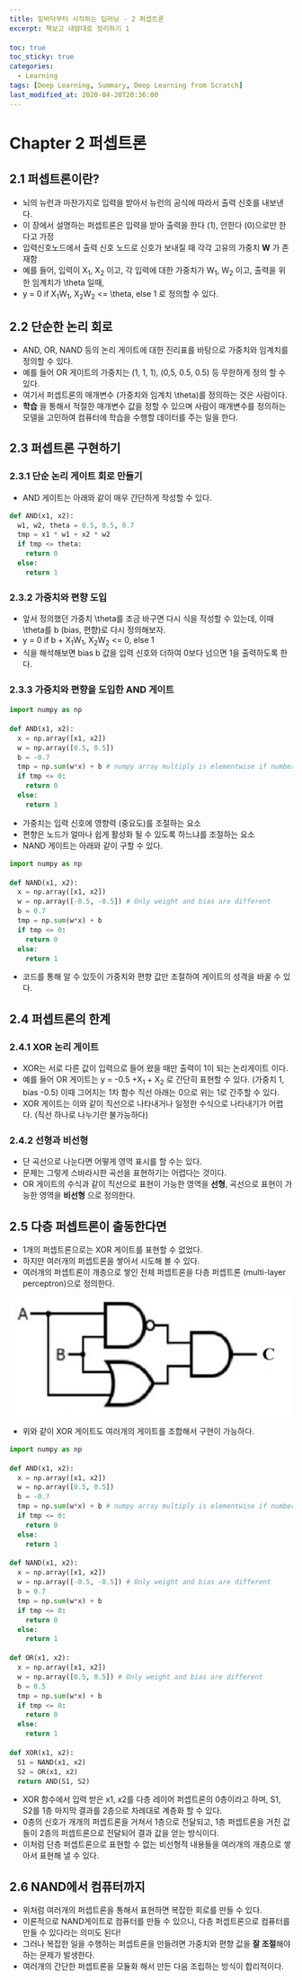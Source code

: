 ```yaml
---
title: 밑바닥부터 시작하는 딥러닝 - 2 퍼셉트론
excerpt: 책보고 내맘대로 정리하기 1

toc: true
toc_sticky: true
categories:
  - Learning
tags: [Deep Learning, Summary, Deep Learning from Scratch]
last_modified_at: 2020-04-20T20:36:00
---
```


# Chapter 2 퍼셉트론

## 2.1 퍼셉트론이란?

- 뇌의 뉴런과 마찬가지로 입력을 받아서 뉴런의 공식에 따라서 출력 신호를 내보낸다.
- 이 장에서 설명하는 퍼셉트론은 입력을 받아 출력을 한다 (1), 안한다 (0)으로만 한다고 가정
- 입력신호노드에서 출력 신호 노드로 신호가 보내질 때 각각 고유의 가중치 **W** 가 존재함
- 예를 들어, 입력이 X<sub>1</sub>, X<sub>2</sub> 이고, 각 입력에 대한 가중치가 W<sub>1</sub>, W<sub>2</sub> 이고, 출력을 위한 임계치가 \theta 일때,
- y = 0 if X<sub>1</sub>W<sub>1</sub>, X<sub>2</sub>W<sub>2</sub> <= \theta, else 1 로 정의할 수 있다.

## 2.2 단순한 논리 회로

- AND, OR, NAND 등의 논리 게이트에 대한 진리표를 바탕으로 가중치와 임계치를 정의할 수 있다.
- 예를 들어 OR 게이트의 가중치는 (1, 1, 1), (0,5, 0.5, 0.5) 등 무한하게 정의 할 수 있다.
- 여기서 퍼셉트론의 매개변수 (가중치와 임계치 \theta)를 정의하는 것은 사람이다.
- **학습** 을 통해서 적절한 매개변수 값을 정할 수 있으며 사람이 매개변수를 정의하는 모델을 고민하여 컴퓨터에 학습을 수행할 데이터를 주는 일을 한다.

## 2.3 퍼셉트론 구현하기

### 2.3.1 단순 논리 게이트 회로 만들기

- AND 게이트는 아래와 같이 매우 간단하게 작성할 수 있다.

```python
def AND(x1, x2):
  w1, w2, theta = 0.5, 0.5, 0.7
  tmp = x1 * w1 + x2 * w2
  if tmp <= theta:
    return 0
  else:
    return 1
```

### 2.3.2 가중치와 편향 도입

- 앞서 정의했던 가중치 \theta를 조금 바구면 다시 식을 작성할 수 있는데, 이때 \theta를 b (bias, 편향)로 다시 정의해보자.
- y = 0 if b + X<sub>1</sub>W<sub>1</sub>, X<sub>2</sub>W<sub>2</sub> <= 0, else 1
- 식을 해석해보면 bias b 값을 입력 신호와 더하여 0보다 넘으면 1을 출력하도록 한다.

### 2.3.3 가중치와 편향을 도입한 AND 게이트

```python
import numpy as np

def AND(x1, x2):
  x = np.array([x1, x2])
  w = np.array([0.5, 0.5])
  b = -0.7
  tmp = np.sum(w*x) + b # numpy array multiply is elementwise if number of elements between two array is same
  if tmp <= 0:
    return 0
  else:
    return 1
```

- 가중치는 입력 신호에 영향력 (중요도)를 조절하는 요소
- 편향은 노드가 얼마나 쉽게 활성화 될 수 있도록 하느냐를 조절하는 요소
- NAND 게이트는 아래와 같이 구할 수 있다.

```python
import numpy as np

def NAND(x1, x2):
  x = np.array([x1, x2])
  w = np.array([-0.5, -0.5]) # Only weight and bias are different
  b = 0.7
  tmp = np.sum(w*x) + b
  if tmp <= 0:
    return 0
  else:
    return 1
```

- 코드를 통해 알 수 있듯이 가중치와 편향 값만 조절하여 게이트의 성격을 바꿀 수 있다.

## 2.4 퍼셉트론의 한계

### 2.4.1 XOR 논리 게이트

- XOR는 서로 다른 값이 입력으로 들어 왔을 때만 출력이 1이 되는 논리게이트 이다.
- 예를 들어 OR 게이트는 y = -0.5 +X<sub>1</sub> + X<sub>2</sub> 로 간단히 표현할 수 있다. (가중치 1, bias -0.5) 이때 그어지는 1차 함수 직선 아래는 0으로 위는 1로 간주할 수 있다.
- XOR 게이트는 이와 같이 직선으로 나타내거나 일정한 수식으로 나타내기가 어렵다. (직선 하나로 나누기란 불가능하다)

### 2.4.2 선형과 비선형

- 단 곡선으로 나눈다면 어떻게 영역 표시를 할 수는 있다.
- 문제는 그렇게 스바라시한 곡선을 표현하기는 어렵다는 것이다.
- OR 게이트의 수식과 같이 직선으로 표현이 가능한 영역을 **선형**, 곡선으로 표현이 가능한 영역을 **비선형** 으로 정의한다.

## 2.5 다층 퍼셉트론이 출동한다면

- 1개의 퍼셉트론으로는 XOR 게이트를 표현할 수 없었다.
- 하지만 여러개의 퍼셉트론을 쌓아서 시도해 볼 수 있다.
- 여러개의 퍼셉트론이 개층으로 쌓인 전체 퍼셉트론을 다층 퍼셉트론 (multi-layer perceptron)으로 정의한다.

![XOR_using_other_gates](../img/post/200420/XOR_using_other_gates.png)

- 위와 같이 XOR 게이트도 여러개의 게이트를 조합해서 구현이 가능하다.

```python
import numpy as np

def AND(x1, x2):
  x = np.array([x1, x2])
  w = np.array([0.5, 0.5])
  b = -0.7
  tmp = np.sum(w*x) + b # numpy array multiply is elementwise if number of elements between two array is same
  if tmp <= 0:
    return 0
  else:
    return 1

def NAND(x1, x2):
  x = np.array([x1, x2])
  w = np.array([-0.5, -0.5]) # Only weight and bias are different
  b = 0.7
  tmp = np.sum(w*x) + b
  if tmp <= 0:
    return 0
  else:
    return 1
  
def OR(x1, x2):
  x = np.array([x1, x2])
  w = np.array([0.5, 0.5]) # Only weight and bias are different
  b = 0.5
  tmp = np.sum(w*x) + b
  if tmp <= 0:
    return 0
  else:
    return 1
  
def XOR(x1, x2):
  S1 = NAND(x1, x2)
  S2 = OR(x1, x2)
  return AND(S1, S2)
```

- XOR 함수에서 입력 받은 x1, x2를 다층 레이어 퍼셉트론의 0층이라고 하며, S1, S2를 1층 마지막 결과를 2층으로 차례대로 계층화 할 수 있다.
- 0층의 신호가 개개의 퍼셉트론을 거쳐서 1층으로 전달되고, 1층 퍼셉트론을 거친 값들이 2층의 퍼셉트론으로 전달되어 결과 값을 얻는 방식이다.
- 이처럼 단층 퍼셉트론으로 표현할 수 없는 비선형적 내용들을 여러개의 개층으로 쌓아서 표현해 낼 수 있다.

## 2.6 NAND에서 컴퓨터까지

- 위처럼 여러개의 퍼셉트론을 통해서 표현하면 복잡한 회로를 만들 수 있다.
- 이론적으로 NAND게이트로 컴퓨터를 만들 수 있으니, 다층 퍼셉트론으로 컴퓨터를 만들 수 있다라는 의미도 된다!
- 그러나 복잡한 일을 수행하는 퍼셉트론을 만들려면 가중치와 편향 값을 **잘 조절**해야하는 문제가 발생한다.
- 여러개의 간단한 퍼셉트론을 모듈화 해서 만든 다음 조립하는 방식이 합리적이다.